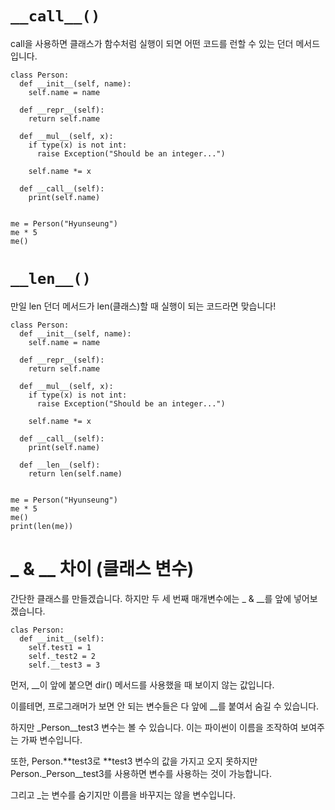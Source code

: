 # `__call__()`

call을 사용하면 클래스가 함수처럼 실행이 되면 어떤 코드를 런할 수 있는 던더 메서드입니다.

```
class Person:
  def __init__(self, name):
    self.name = name

  def __repr__(self):
    return self.name

  def __mul__(self, x):
    if type(x) is not int:
      raise Exception("Should be an integer...")

    self.name *= x

  def __call__(self):
    print(self.name)


me = Person("Hyunseung")
me * 5
me()
```

# `__len__()`

만일 len 던더 메서드가 len(클래스)할 때 실행이 되는 코드라면 맞습니다!

```
class Person:
  def __init__(self, name):
    self.name = name

  def __repr__(self):
    return self.name

  def __mul__(self, x):
    if type(x) is not int:
      raise Exception("Should be an integer...")

    self.name *= x

  def __call__(self):
    print(self.name)

  def __len__(self):
    return len(self.name)


me = Person("Hyunseung")
me * 5
me()
print(len(me))
```

# \_ & \_\_ 차이 (클래스 변수)

간단한 클래스를 만들겠습니다. 하지만 두 세 번째 매개변수에는 \_ & \_\_를 앞에 넣어보겠습니다.

```
clas Person:
  def __init__(self):
    self.test1 = 1
    self._test2 = 2
    self.__test3 = 3
```

먼저, \_\_이 앞에 붙으면 dir() 메서드를 사용했을 때 보이지 않는 값입니다.

이를테면, 프로그래머가 보면 안 되는 변수들은 다 앞에 \_\_를 붙여서 숨길 수 있습니다.

하지만 \_Person\_\_test3 변수는 볼 수 있습니다. 이는 파이썬이 이름을 조작하여 보여주는 가짜 변수입니다.

또한, Person.**test3로 **test3 변수의 값을 가지고 오지 못하지만 Person.\_Person\_\_test3를 사용하면 변수를 사용하는 것이 가능합니다.

그리고 \_는 변수를 숨기지만 이름을 바꾸지는 않을 변수입니다.
